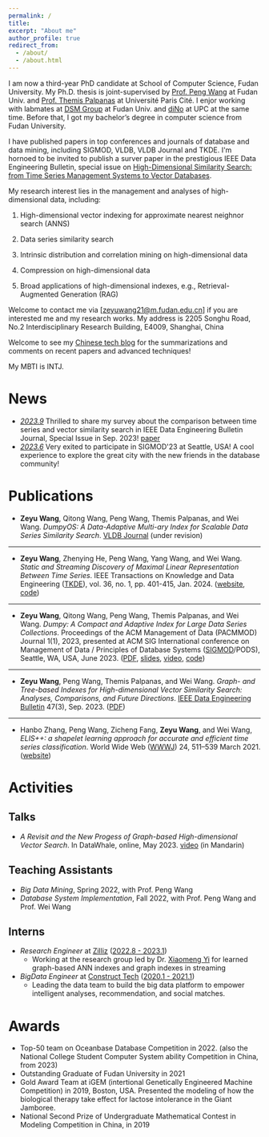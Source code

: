 ```yaml
---
permalink: /
title: 
excerpt: "About me"
author_profile: true
redirect_from: 
  - /about/
  - /about.html
---
```


<!-- # Bio -->

I am now a third-year PhD candidate at School of Computer Science, Fudan University.
My Ph.D. thesis is joint-supervised by [Prof. Peng Wang](https://pengwang511.github.io/project.html) at Fudan Univ. and [Prof. Themis Palpanas](https://helios2.mi.parisdescartes.fr/~themisp/) at Université Paris Cité.
I enjor working with labmates at [DSM Group](https://github.com/DSM-fudan) at Fudan Univ. and [diNo](https://dino.mi.parisdescartes.fr/) at UPC at the same time.
Before that, I got my bachelor’s degree in computer science from Fudan University.

I have published papers in top conferences and journals of database and data mining, including SIGMOD, VLDB, VLDB Journal and TKDE. I'm hornoed to be invited to publish a surver paper in the prestigious IEEE Data Engineering Bulletin, special issue on [High-Dimensional Similarity Search: from Time Series Management Systems to Vector Databases](http://sites.computer.org/debull/A23sept/issue1.htm).

My research interest lies in the management and analyses of high-dimensional data, including:

1) High-dimensional vector indexing for approximate nearest neighnor search (ANNS)

2) Data series similarity search

3) Intrinsic distribution and correlation mining on high-dimensional data

4) Compression on high-dimensional data

5) Broad applications of high-dimensional indexes, e.g., Retrieval-Augmented Generation (RAG)

Welcome to contact me via [zeyuwang21@m.fudan.edu.cn] if you are interested me and my research works.
My address is 2205 Songhu Road, No.2 Interdisciplinary Research Building, E4009, Shanghai, China

Welcome to see my [Chinese tech blog](https://www.jianshu.com/u/d015902c6d09) for the summarizations and comments on recent papers and advanced techniques! 

My MBTI is INTJ.




# News

- *<u>2023.9</u>* Thrilled to share my survey about the comparison between time series and vector similarity search in IEEE Data Engineering Bulletin Journal, Special Issue in Sep. 2023! [paper](http://sites.computer.org/debull/A23sept/p3.pdf)
- *<u>2023.6</u>* Very exited to participate in SIGMOD'23 at Seattle, USA! A cool experience to explore the great city with the new friends in the database community! 

# Publications

- **Zeyu Wang**, Qitong Wang, Peng Wang, Themis Palpanas, and Wei Wang. *DumpyOS: A Data-Adaptive Multi-ary Index for Scalable Data Series Similarity Search*. <u>VLDB Journal</u> (under revision)

---

- **Zeyu Wang**, Zhenying He, Peng Wang, Yang Wang, and Wei Wang. *Static and Streaming Discovery of Maximal Linear Representation Between Time Series*. IEEE Transactions on Knowledge and Data Engineering (<u>TKDE</u>), vol. 36, no. 1, pp. 401-415, Jan. 2024. ([website](https://ieeexplore.ieee.org/abstract/document/10155259), [code](https://github.com/DSM-fudan/LR-miner))

---

- **Zeyu Wang**, Qitong Wang, Peng Wang, Themis Palpanas, and Wei Wang. *Dumpy: A Compact and Adaptive Index for Large Data Series Collections*. Proceedings of the ACM Management of Data (PACMMOD) Journal 1(1), 2023, presented at ACM SIG International conference on Management of Data / Principles of Database Systems (<u>SIGMOD</u>/PODS), Seattle, WA, USA, June 2023. ([PDF](https://helios2.mi.parisdescartes.fr/~themisp/publications/sigmod23-dumpy.pdf), [slides](https://helios2.mi.parisdescartes.fr/~themisp/publications/sigmod23-dumpy-slides.pdf), [video](https://files.atypon.com/acm/99f6febc21ad6c5a979f504caf188d9a), [code](https://github.com/DSM-fudan/Dumpy))

---

- **Zeyu Wang**, Peng Wang, Themis Palpanas, and Wei Wang. *Graph- and Tree-based Indexes for High-dimensional Vector Similarity Search: Analyses, Comparisons, and Future Directions*. <u>IEEE Data Engineering Bulletin</u> 47(3), Sep. 2023. ([PDF](http://sites.computer.org/debull/A23sept/p3.pdf))

---

- Hanbo Zhang, Peng Wang, Zicheng Fang, **Zeyu Wang**, and Wei Wang, *ELIS++: a shapelet learning approach for accurate and efficient time series classification*. World Wide Web (<u>WWWJ</u>) 24, 511–539 March 2021. ([website](https://link.springer.com/article/10.1007/s11280-020-00856-1))


# Activities

## Talks

- *A Revisit and the New Progess of Graph-based High-dimensional Vector Search*. In DataWhale, online, May 2023. [video](https://www.bilibili.com/video/BV1xk4y1i7Um/?share_source=copy_web&vd_source=886f9cce80c2c25431ff33e1d092d984) (in Mandarin)

## Teaching Assistants

- *Big Data Mining*, Spring 2022, with Prof. Peng Wang
- *Database System Implementation*, Fall 2022, with Prof. Peng Wang and Prof. Wei Wang

## Interns

- *Research Engineer* at [Zilliz](https://zilliz.com/) (<u>2022.8 - 2023.1</u>)
  - Working at the research group led by Dr. [Xiaomeng Yi](https://scholar.google.com/citations?user=j9GZDm8AAAAJ&hl=en) for learned graph-based ANN indexes and graph indexes in streaming 
- *BigData Engineer* at [Construct Tech](https://www.litatom.com/#/) (<u>2020.1 - 2021.1</u>)
  - Leading the data team to build the big data platform to empower intelligent analyses, recommendation, and social matches.

# Awards

- Top-50 team on Oceanbase Database Competition in 2022. (also the National College Student Computer System ability Competition in China, from 2023)
- Outstanding Graduate of Fudan University in 2021
- Gold Award Team at iGEM (intertional Genetically Engineered Machine Competition) in 2019, Boston, USA. Presented the modeling of how the biological therapy take effect for lactose intolerance in the Giant Jamboree.
- National Second Prize of Undergraduate Mathematical Contest in Modeling Competition in China, in 2019
